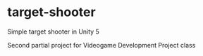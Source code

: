 # target-shooter
Simple target shooter in Unity 5

Second partial project for Videogame Development Project class
